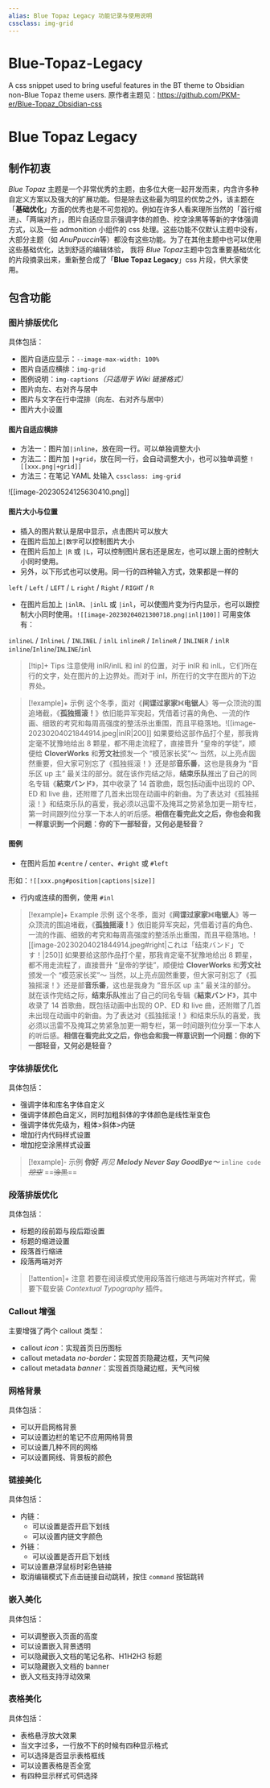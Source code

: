```yaml
---
alias: Blue Topaz Legacy 功能记录与使用说明
cssclass: img-grid
---
```

# Blue-Topaz-Legacy
A css snippet used to bring useful features in the BT theme to Obsidian non-Blue Topaz theme users.
原作者主题见：https://github.com/PKM-er/Blue-Topaz_Obsidian-css

# Blue Topaz Legacy
## 制作初衷
*Blue Topaz* 主题是一个非常优秀的主题，由多位大佬一起开发而来，内含许多种自定义方案以及强大的扩展功能。但是除去这些最为明显的优势之外，该主题在「**基础优化**」方面的优秀也是不可忽视的。例如在许多人看来理所当然的「首行缩进」、「两端对齐」，图片自适应显示强调字体的颜色、挖空涂黑等等新的字体强调方式，以及一些 admonition 小组件的 css 处理。这些功能不仅默认主题中没有，大部分主题（如 *AnuPpuccin*等）都没有这些功能。为了在其他主题中也可以使用这些基础优化，达到舒适的编辑体验， 我将 *Blue Topaz*主题中包含重要基础优化的片段摘录出来，重新整合成了「**Blue Topaz Legacy**」css 片段，供大家使用。

## 包含功能
### 图片排版优化
具体包括：
- 图片自适应显示：`--image-max-width: 100%`
- 图片自适应横排：`img-grid`
- 图例说明：`img-captions`*（只适用于 Wiki 链接格式）*
- 图片向左、右对齐与居中
- 图片与文字在行中混排（向左、右对齐与居中）
- 图片大小设置

#### 图片自适应横排
- 方法一：图片加`|inline`，放在同一行。可以单独调整大小
- 方法二：图片加 `|+grid`，放在同一行，会自动调整大小，也可以独单调整
  `![[xxx.png|+grid]]`
- 方法三：在笔记 YAML 处输入 `cssclass: img-grid`

![[image-20230524125630410.png]]

#### 图片大小与位置
- 插入的图片默认是居中显示，点击图片可以放大
- 在图片后加上`|数字`可以控制图片大小
- 在图片后加上 `|R` 或 `|L`，可以控制图片居右还是居左，也可以跟上面的控制大小同时使用。
- 另外，以下形式也可以使用。同一行的四种输入方式，效果都是一样的

`left` / `Left` / `LEFT` / `L`
`right` / `Right` / `RIGHT` / `R`
- 在图片后加上 `|inlR`、`|inlL` 或 `|inl`，可以使图片变为行内显示，也可以跟控制大小同时使用。`![[image-20230204021300718.png|inl|100]]` 可用变体有： 

`inlineL` / `InlineL` / `INLINEL` / `inlL`
`inlineR` / `InlineR` / `INLINER` / `inlR`
`inline`/`Inline`/`INLINE`/`inl`
> [!tip]+ Tips
> 注意使用 inlR/inlL 和 inl 的位置，对于 inlR 和 inlL，它们所在行的文字，处在图片的上边界处。而对于 inl，所在行的文字在图片的下边界处。

> [!example]+ 示例
> 这个冬季，面对《**间谍过家家**》《**电锯人**》等一众顶流的围追堵截，《**孤独摇滚！**》依旧能异军突起，凭借着讨喜的角色、一流的作画、细致的考究和每周高强度的整活杀出重围，而且平稳落地。![[image-20230204021844914.jpeg|inlR|200]] 如果要给这部作品打个星，那我肯定毫不犹豫地给出 8 颗星，都不用走流程了，直接晋升 “皇帝的学徒”，顺便给 **CloverWorks** 和**芳文社**颁发一个 “模范家长奖”～ 
> 当然，以上亮点固然重要，但大家可别忘了《孤独摇滚！》还是部**音乐番**，这也是我身为 “音乐区 up 主” 最关注的部分。就在该作完结之际，**结束乐队**推出了自己的同名专辑《**結束バンド**》，其中收录了 14 首歌曲，既包括动画中出现的 OP、ED 和 live 曲，还附赠了几首未出现在动画中的新曲。为了表达对《孤独摇滚！》和结束乐队的喜爱，我必须以迅雷不及掩耳之势紧急加更一期专栏，第一时间跟列位分享一下本人的听后感。**相信在看完此文之后，你也会和我一样意识到一个问题：你的下一部轻音，又何必是轻音？**

#### 图例
- 在图片后加 `#centre` / `center`、`#right` 或 `#left`  

形如：`![[xxx.png#position|captions|size]]`
- 行内或连续的图例，使用 `#inl`

> [!example]+ Example 示例
> 这个冬季，面对《**间谍过家家**》《**电锯人**》等一众顶流的围追堵截，《**孤独摇滚！**》依旧能异军突起，凭借着讨喜的角色、一流的作画、细致的考究和每周高强度的整活杀出重围，而且平稳落地。![[image-20230204021844914.jpeg#right|これは「结束バンド」です！|250]] 如果要给这部作品打个星，那我肯定毫不犹豫地给出 8 颗星，都不用走流程了，直接晋升 “皇帝的学徒”，顺便给 **CloverWorks** 和**芳文社**颁发一个 “模范家长奖”～ 
> 当然，以上亮点固然重要，但大家可别忘了《孤独摇滚！》还是部**音乐番**，这也是我身为 “音乐区 up 主” 最关注的部分。就在该作完结之际，**结束乐队**推出了自己的同名专辑《**結束バンド**》，其中收录了 14 首歌曲，既包括动画中出现的 OP、ED 和 live 曲，还附赠了几首未出现在动画中的新曲。为了表达对《孤独摇滚！》和结束乐队的喜爱，我必须以迅雷不及掩耳之势紧急加更一期专栏，第一时间跟列位分享一下本人的听后感。**相信在看完此文之后，你也会和我一样意识到一个问题：你的下一部轻音，又何必是轻音？**

### 字体排版优化
具体包括：
- 强调字体和库名字体自定义
- 强调字体颜色自定义，同时加粗斜体的字体颜色是线性渐变色
- 强调字体优先级为，粗体>斜体>内链
- 增加行内代码样式设置
- 增加挖空涂黑样式设置

> [!example]- 示例
> **你好**
> *再见*
> ***Melody Never Say GoodBye～***
> `inline code`
>  *~~挖空~~* 
> ==~~涂黑~~==

### 段落排版优化
具体包括：
- 标题的段前距与段后距设置
- 标题的缩进设置
- 段落首行缩进
- 段落两端对齐

> [!attention]+ 注意
> 若要在阅读模式使用段落首行缩进与两端对齐样式，需要下载安装 *Contextual Typography* 插件。

### Callout 增强
主要增强了两个 callout 类型：
- callout *icon*：实现首页日历图标
- callout metadata *no-border*：实现首页隐藏边框，天气问候
-  callout metadata *banner*：实现首页隐藏边框，天气问候

### 网格背景
具体包括：
- 可以开启网格背景
- 可以设置边栏的笔记不应用网格背景
- 可以设置几种不同的网格
- 可以设置网线、背景板的颜色

### 链接美化
具体包括：
- 内链：
    - 可以设置是否开启下划线
    - 可以设置内链文字颜色
- 外链：
    - 可以设置是否开启下划线
- 可以设置悬浮鼠标时彩色链接
- 取消编辑模式下点击链接自动跳转，按住 `command` 按钮跳转

### 嵌入美化
具体包括：
- 可以调整嵌入页面的高度
- 可以设置嵌入背景透明
- 可以隐藏嵌入文档的笔记名称、H1H2H3 标题
- 可以隐藏嵌入文档的 banner
- 嵌入文档支持浮动效果

### 表格美化
具体包括：
- 表格悬浮放大效果
- 当文字过多，一行放不下的时候有四种显示格式
- 可以选择是否显示表格框线
- 可以设置表格是否全宽
- 有四种显示样式可供选择
